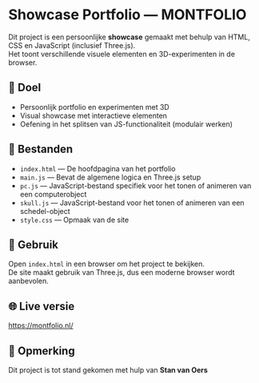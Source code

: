 # Showcase Portfolio — MONTFOLIO

Dit project is een persoonlijke **showcase** gemaakt met behulp van HTML, CSS en JavaScript (inclusief Three.js).  
Het toont verschillende visuele elementen en 3D-experimenten in de browser.

## 🎯 Doel

- Persoonlijk portfolio en experimenten met 3D
- Visual showcase met interactieve elementen
- Oefening in het splitsen van JS-functionaliteit (modulair werken)

## 📁 Bestanden

- `index.html` — De hoofdpagina van het portfolio
- `main.js` — Bevat de algemene logica en Three.js setup
- `pc.js` — JavaScript-bestand specifiek voor het tonen of animeren van een computerobject
- `skull.js` — JavaScript-bestand voor het tonen of animeren van een schedel-object
- `style.css` — Opmaak van de site

## 🚀 Gebruik

Open `index.html` in een browser om het project te bekijken.  
De site maakt gebruik van Three.js, dus een moderne browser wordt aanbevolen.

## 🌐 Live versie

https://montfolio.nl/

## 📌 Opmerking

Dit project is tot stand gekomen met hulp van **Stan van Oers**
